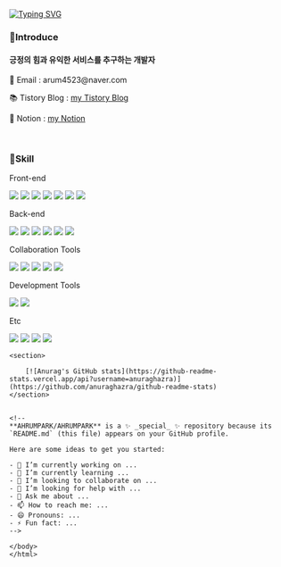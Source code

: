 
<body>
    <a href="https://git.io/typing-svg"><img src="https://readme-typing-svg.herokuapp.com?font=Fira+Code&pause=1000&color=15485F&width=435&lines=%EC%95%88%EB%85%95%ED%95%98%EC%84%B8%EC%9A%94!%F0%9F%91%8B+arumPark%EC%9E%85%EB%8B%88%EB%8B%A4" alt="Typing SVG" /></a>
    <section>
    <h3>📢Introduce</h3>
        <div>
            <h4>긍정의 힘과 유익한 서비스를 추구하는 개발자</h4>
            <p>📧 Email  : arum4523@naver.com</p>
            <p>📚 Tistory Blog : <a href="https://codingnewbie.tistory.com/" target="_blank">my Tistory Blog</a><p>
            <p>📗 Notion : <a href="https://www.notion.so/99b8842aa02346ada265218310d30df3?pvs=4" target="_blank">my Notion</a><p>
        </div>
    </section>
    <br>
    <section>
        <h3>🔧Skill</h3>
        <div>
          <p>Front-end</p>
          <img src="https://img.shields.io/badge/html5-E34F26?style=flat&logo=html5&logoColor=white" />
          <img src="https://img.shields.io/badge/JavaScript-F7DF1E?style=flat&logo=JavaScript&logoColor=white"/>
          <img src="https://img.shields.io/badge/css-1572B6?style=flat&logo=css3&logoColor=white" />
          <img src="https://img.shields.io/badge/React-61DAFB?style=flat&logo=React&logoColor=white" />
          <img src="https://img.shields.io/badge/Redux-764ABC?style=flat&logo=Redux&logoColor=white" />
          <img src="https://img.shields.io/badge/styled-components-DB7093?style=flat&logo=styled-components&logoColor=white" />
          <img src="https://img.shields.io/badge/TypeScript-3178C6?style=flat&logo=TypeScript&logoColor=white" />
          <p>Back-end</p>
          <img src="https://img.shields.io/badge/Node.js-339933?style=flat&logo=Node.js&logoColor=white" />
          <img src="https://img.shields.io/badge/jQuery-0769AD?style=flat&logo=jQuery&logoColor=white" />
          <img src="https://img.shields.io/badge/Sequelize-52B0E7?style=flat&logo=Sequelize&logoColor=white" />
          <img src="https://img.shields.io/badge/MySQL-4479A1?style=flat&logo=MySQL&logoColor=white" />
          <img src="https://img.shields.io/badge/Java-007396?style=flat&logo=Java&logoColor=white" />
          <img src="https://img.shields.io/badge/Spring Boot-6DB33F?style=flat&logo=Spring Boot&logoColor=white" />
          <p>Collaboration Tools</p>
          <img src="https://img.shields.io/badge/Slack-4A154B?style=flat&logo=Slack&logoColor=white" />
          <img src="https://img.shields.io/badge/Git-F05032?style=flat&logo=Git&logoColor=white" />
          <img src="https://img.shields.io/badge/Github-181717?style=flat&logo=Github&logoColor=white" />
          <img src="https://img.shields.io/badge/Notion-000000?style=flat&logo=Notion&logoColor=white" />
          <img src="https://img.shields.io/badge/Figma-F24E1E?style=flat&logo=Figma&logoColor=white" />
          <p>Development Tools</p>
          <img src="https://img.shields.io/badge/Visual Studio Code-007ACC?style=flat&logo=Visual Studio Code&logoColor=white" />
          <img src="https://img.shields.io/badge/IntelliJ IDEA-000000?style=flat&logo=IntelliJ IDEA&logoColor=white" />
          <p>Etc</p>
          <img src="https://img.shields.io/badge/Adobe Photoshop-31A8FF?style=flat&logo=Adobe Photoshop&logoColor=white" />
          <img src="https://img.shields.io/badge/Adobe Illustrator-FF9A00?style=flat&logo=Adobe Illustrator&logoColor=white" />
          <img src="https://img.shields.io/badge/Adobe InDesign-FF3366?style=flat&logo=Adobe InDesign&logoColor=white" />
          <img src="https://img.shields.io/badge/Adobe Adobe Lightroom-31A8FF?style=flat&logo=Adobe Adobe Lightroom&logoColor=white" />
        </div>
    </section>

    <section>

        [![Anurag's GitHub stats](https://github-readme-stats.vercel.app/api?username=anuraghazra)](https://github.com/anuraghazra/github-readme-stats)
    </section>
    
    
    <!--
    **AHRUMPARK/AHRUMPARK** is a ✨ _special_ ✨ repository because its `README.md` (this file) appears on your GitHub profile.
    
    Here are some ideas to get you started:
    
    - 🔭 I’m currently working on ...
    - 🌱 I’m currently learning ...
    - 👯 I’m looking to collaborate on ...
    - 🤔 I’m looking for help with ...
    - 💬 Ask me about ...
    - 📫 How to reach me: ...
    - 😄 Pronouns: ...
    - ⚡ Fun fact: ...
    -->
    
    </body>
    </html>
    
